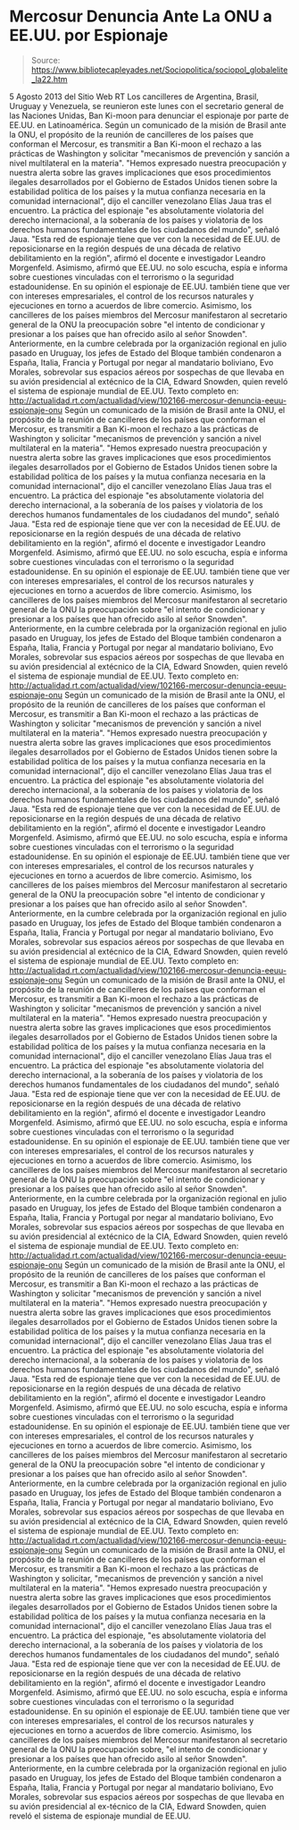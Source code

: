 # Mercosur Denuncia Ante La ONU a EE.UU. por Espionaje

> Source: https://www.bibliotecapleyades.net/Sociopolitica/sociopol_globalelite_la22.htm

5 Agosto 2013
del Sitio Web
RT
Los cancilleres de Argentina, Brasil, Uruguay y
Venezuela, se reunieron este lunes con el secretario general de las Naciones
Unidas, Ban Ki-moon para denunciar el espionaje por parte de EE.UU. en
Latinoamérica.
Según un comunicado de la misión de Brasil ante la ONU, el propósito de
la reunión de cancilleres de los países que conforman el
Mercosur, es
transmitir a Ban Ki-moon el rechazo a las prácticas de Washington y
solicitar "mecanismos de prevención y sanción a nivel multilateral en la
materia".
"Hemos expresado nuestra preocupación y nuestra alerta sobre las graves
implicaciones que esos procedimientos ilegales desarrollados por el
Gobierno de
Estados
Unidos tienen sobre la estabilidad política de los países y la mutua
confianza necesaria en la comunidad internacional", dijo el canciller
venezolano Elías Jaua tras el encuentro.
La práctica del espionaje "es absolutamente violatoria del derecho
internacional, a la soberanía de los países y violatoria de los derechos
humanos fundamentales de los ciudadanos del mundo", señaló Jaua.
"Esta red de espionaje tiene que ver con la necesidad de EE.UU. de
reposicionarse en la región después de una década de relativo
debilitamiento en la región", afirmó el docente e investigador Leandro
Morgenfeld.
Asimismo, afirmó que EE.UU. no solo escucha, espía e informa sobre
cuestiones vinculadas con el terrorismo o la seguridad estadounidense.
En su opinión el espionaje de EE.UU. también tiene que ver con intereses
empresariales, el control de los recursos naturales y ejecuciones en
torno a acuerdos de libre comercio.
Asimismo, los cancilleres de los países miembros del Mercosur
manifestaron al secretario general de
la
ONU la preocupación sobre "el intento de condicionar y presionar a
los países que han ofrecido asilo al señor Snowden".
Anteriormente, en la cumbre celebrada por la organización regional en
julio pasado en Uruguay, los jefes de Estado del Bloque también
condenaron a España, Italia, Francia y Portugal por negar al mandatario
boliviano,
Evo
Morales, sobrevolar sus espacios aéreos por sospechas de que
llevaba en su avión presidencial al extécnico de la CIA,
Edward
Snowden, quien reveló el sistema de espionaje mundial de EE.UU.
Texto completo en:
http://actualidad.rt.com/actualidad/view/102166-mercosur-denuncia-eeuu-espionaje-onu
Según un comunicado de la misión de Brasil ante la ONU, el propósito de
la reunión de cancilleres de los países que conforman el
Mercosur, es
transmitir a Ban Ki-moon el rechazo a las prácticas de Washington y
solicitar "mecanismos de prevención y sanción a nivel multilateral en la
materia".
"Hemos expresado nuestra preocupación y nuestra alerta sobre las graves
implicaciones que esos procedimientos ilegales desarrollados por el
Gobierno de
Estados
Unidos tienen sobre la estabilidad política de los países y la mutua
confianza necesaria en la comunidad internacional", dijo el canciller
venezolano Elías Jaua tras el encuentro.
La práctica del espionaje "es absolutamente violatoria del derecho
internacional, a la soberanía de los países y violatoria de los derechos
humanos fundamentales de los ciudadanos del mundo", señaló Jaua.
"Esta red de espionaje tiene que ver con la necesidad de EE.UU. de
reposicionarse en la región después de una década de relativo
debilitamiento en la región", afirmó el docente e investigador Leandro
Morgenfeld.
Asimismo, afirmó que EE.UU. no solo escucha, espía e informa sobre
cuestiones vinculadas con el terrorismo o la seguridad estadounidense.
En su opinión el espionaje de EE.UU. también tiene que ver con intereses
empresariales, el control de los recursos naturales y ejecuciones en
torno a acuerdos de libre comercio.
Asimismo, los cancilleres de los países miembros del Mercosur
manifestaron al secretario general de
la
ONU la preocupación sobre "el intento de condicionar y presionar a
los países que han ofrecido asilo al señor Snowden".
Anteriormente, en la cumbre celebrada por la organización regional en
julio pasado en Uruguay, los jefes de Estado del Bloque también
condenaron a España, Italia, Francia y Portugal por negar al mandatario
boliviano,
Evo
Morales, sobrevolar sus espacios aéreos por sospechas de que
llevaba en su avión presidencial al extécnico de la CIA,
Edward
Snowden, quien reveló el sistema de espionaje mundial de EE.UU.
Texto completo en:
http://actualidad.rt.com/actualidad/view/102166-mercosur-denuncia-eeuu-espionaje-onu
Según un comunicado de la misión de Brasil ante la ONU, el propósito de
la reunión de cancilleres de los países que conforman el
Mercosur, es
transmitir a Ban Ki-moon el rechazo a las prácticas de Washington y
solicitar "mecanismos de prevención y sanción a nivel multilateral en la
materia".
"Hemos expresado nuestra preocupación y nuestra alerta sobre las graves
implicaciones que esos procedimientos ilegales desarrollados por el
Gobierno de
Estados
Unidos tienen sobre la estabilidad política de los países y la mutua
confianza necesaria en la comunidad internacional", dijo el canciller
venezolano Elías Jaua tras el encuentro.
La práctica del espionaje "es absolutamente violatoria del derecho
internacional, a la soberanía de los países y violatoria de los derechos
humanos fundamentales de los ciudadanos del mundo", señaló Jaua.
"Esta red de espionaje tiene que ver con la necesidad de EE.UU. de
reposicionarse en la región después de una década de relativo
debilitamiento en la región", afirmó el docente e investigador Leandro
Morgenfeld.
Asimismo, afirmó que EE.UU. no solo escucha, espía e informa sobre
cuestiones vinculadas con el terrorismo o la seguridad estadounidense.
En su opinión el espionaje de EE.UU. también tiene que ver con intereses
empresariales, el control de los recursos naturales y ejecuciones en
torno a acuerdos de libre comercio.
Asimismo, los cancilleres de los países miembros del Mercosur
manifestaron al secretario general de
la
ONU la preocupación sobre "el intento de condicionar y presionar a
los países que han ofrecido asilo al señor Snowden".
Anteriormente, en la cumbre celebrada por la organización regional en
julio pasado en Uruguay, los jefes de Estado del Bloque también
condenaron a España, Italia, Francia y Portugal por negar al mandatario
boliviano,
Evo
Morales, sobrevolar sus espacios aéreos por sospechas de que
llevaba en su avión presidencial al extécnico de la CIA,
Edward
Snowden, quien reveló el sistema de espionaje mundial de EE.UU.
Texto completo en:
http://actualidad.rt.com/actualidad/view/102166-mercosur-denuncia-eeuu-espionaje-onu
Según un comunicado de la misión de Brasil ante la ONU, el propósito de
la reunión de cancilleres de los países que conforman el
Mercosur, es
transmitir a Ban Ki-moon el rechazo a las prácticas de Washington y
solicitar "mecanismos de prevención y sanción a nivel multilateral en la
materia".
"Hemos expresado nuestra preocupación y nuestra alerta sobre las graves
implicaciones que esos procedimientos ilegales desarrollados por el
Gobierno de
Estados
Unidos tienen sobre la estabilidad política de los países y la mutua
confianza necesaria en la comunidad internacional", dijo el canciller
venezolano Elías Jaua tras el encuentro.
La práctica del espionaje "es absolutamente violatoria del derecho
internacional, a la soberanía de los países y violatoria de los derechos
humanos fundamentales de los ciudadanos del mundo", señaló Jaua.
"Esta red de espionaje tiene que ver con la necesidad de EE.UU. de
reposicionarse en la región después de una década de relativo
debilitamiento en la región", afirmó el docente e investigador Leandro
Morgenfeld.
Asimismo, afirmó que EE.UU. no solo escucha, espía e informa sobre
cuestiones vinculadas con el terrorismo o la seguridad estadounidense.
En su opinión el espionaje de EE.UU. también tiene que ver con intereses
empresariales, el control de los recursos naturales y ejecuciones en
torno a acuerdos de libre comercio.
Asimismo, los cancilleres de los países miembros del Mercosur
manifestaron al secretario general de
la
ONU la preocupación sobre "el intento de condicionar y presionar a
los países que han ofrecido asilo al señor Snowden".
Anteriormente, en la cumbre celebrada por la organización regional en
julio pasado en Uruguay, los jefes de Estado del Bloque también
condenaron a España, Italia, Francia y Portugal por negar al mandatario
boliviano,
Evo
Morales, sobrevolar sus espacios aéreos por sospechas de que
llevaba en su avión presidencial al extécnico de la CIA,
Edward
Snowden, quien reveló el sistema de espionaje mundial de EE.UU.
Texto completo en:
http://actualidad.rt.com/actualidad/view/102166-mercosur-denuncia-eeuu-espionaje-onu
Según un comunicado de la misión de Brasil ante la ONU, el propósito de
la reunión de cancilleres de los países que conforman el
Mercosur, es
transmitir a Ban Ki-moon el rechazo a las prácticas de Washington y
solicitar "mecanismos de prevención y sanción a nivel multilateral en la
materia".
"Hemos expresado nuestra preocupación y nuestra alerta sobre las graves
implicaciones que esos procedimientos ilegales desarrollados por el
Gobierno de
Estados
Unidos tienen sobre la estabilidad política de los países y la mutua
confianza necesaria en la comunidad internacional", dijo el canciller
venezolano Elías Jaua tras el encuentro.
La práctica del espionaje "es absolutamente violatoria del derecho
internacional, a la soberanía de los países y violatoria de los derechos
humanos fundamentales de los ciudadanos del mundo", señaló Jaua.
"Esta red de espionaje tiene que ver con la necesidad de EE.UU. de
reposicionarse en la región después de una década de relativo
debilitamiento en la región", afirmó el docente e investigador Leandro
Morgenfeld.
Asimismo, afirmó que EE.UU. no solo escucha, espía e informa sobre
cuestiones vinculadas con el terrorismo o la seguridad estadounidense.
En su opinión el espionaje de EE.UU. también tiene que ver con intereses
empresariales, el control de los recursos naturales y ejecuciones en
torno a acuerdos de libre comercio.
Asimismo, los cancilleres de los países miembros del Mercosur
manifestaron al secretario general de
la
ONU la preocupación sobre "el intento de condicionar y presionar a
los países que han ofrecido asilo al señor Snowden".
Anteriormente, en la cumbre celebrada por la organización regional en
julio pasado en Uruguay, los jefes de Estado del Bloque también
condenaron a España, Italia, Francia y Portugal por negar al mandatario
boliviano,
Evo
Morales, sobrevolar sus espacios aéreos por sospechas de que
llevaba en su avión presidencial al extécnico de la CIA,
Edward
Snowden, quien reveló el sistema de espionaje mundial de EE.UU.
Texto completo en:
http://actualidad.rt.com/actualidad/view/102166-mercosur-denuncia-eeuu-espionaje-onu
Según un comunicado de la misión de Brasil ante la ONU, el propósito de la
reunión de cancilleres de los países que conforman el Mercosur, es
transmitir a Ban Ki-moon el rechazo a las prácticas de Washington y
solicitar,
"mecanismos de prevención y sanción a nivel multilateral en la
materia".
"Hemos expresado nuestra preocupación y nuestra alerta sobre las graves
implicaciones que esos procedimientos ilegales desarrollados por el Gobierno
de Estados Unidos tienen sobre la estabilidad política de los países y la
mutua confianza necesaria en la comunidad internacional", dijo el canciller
venezolano Elías Jaua tras el encuentro.
La práctica del espionaje,
"es absolutamente violatoria del derecho
internacional, a la soberanía de los países y violatoria de los derechos
humanos fundamentales de los ciudadanos del mundo", señaló Jaua.
"Esta red de espionaje tiene que ver con la necesidad de EE.UU. de
reposicionarse en la región después de una década de relativo debilitamiento
en la región", afirmó el docente e investigador Leandro Morgenfeld.
Asimismo, afirmó que EE.UU. no solo escucha, espía e informa sobre
cuestiones vinculadas con el terrorismo o la seguridad estadounidense.
En su
opinión el espionaje de EE.UU. también tiene que ver con intereses
empresariales, el control de los recursos naturales y ejecuciones en torno a
acuerdos de libre comercio.
Asimismo, los cancilleres de los países miembros del Mercosur manifestaron
al secretario general de la ONU la preocupación sobre,
"el intento de
condicionar y presionar a los países que han ofrecido asilo al señor Snowden".
Anteriormente, en la cumbre celebrada por la organización regional en julio
pasado en Uruguay, los jefes de Estado del Bloque también condenaron a
España, Italia, Francia y Portugal por negar al mandatario boliviano, Evo
Morales, sobrevolar sus espacios aéreos por sospechas de que llevaba en su
avión presidencial al ex-técnico de la CIA, Edward Snowden, quien reveló el
sistema de espionaje mundial de EE.UU.
